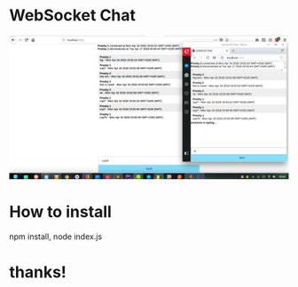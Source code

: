 # WebSocket Chat
<img src="screenshot.png" />

# How to install
npm install, node index.js

# thanks!
